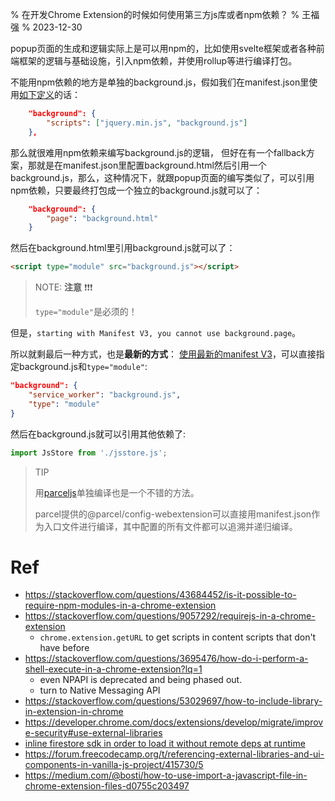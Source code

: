 % 在开发Chrome Extension的时候如何使用第三方js库或者npm依赖？
% 王福强
% 2023-12-30


popup页面的生成和逻辑实际上是可以用npm的，比如使用svelte框架或者各种前端框架的逻辑与基础设施，引入npm依赖，并使用rollup等进行编译打包。

不能用npm依赖的地方是单独的background.js，假如我们在manifest.json里使用[如下定义](https://developer.chrome.com/docs/extensions/develop/migrate/improve-security#use-external-libraries)的话：

```json
    "background": {
        "scripts": ["jquery.min.js", "background.js"]
    },
```

那么就很难用npm依赖来编写background.js的逻辑， 但好在有一个fallback方案，那就是在manifest.json里配置background.html然后引用一个background.js，那么，这种情况下，就跟popup页面的编写类似了，可以引用npm依赖，只要最终打包成一个独立的background.js就可以了： 

```json
    "background": {
        "page": "background.html"
    }
```

然后在background.html里引用background.js就可以了：

```html
<script type="module" src="background.js"></script>
```

> NOTE: **注意** ❗❗❗
> 
> `type="module"`是必须的！


但是，`starting with Manifest V3, you cannot use background.page`。

所以就剩最后一种方式，也是**最新的方式**： [使用最新的manifest V3](https://developer.chrome.com/docs/extensions/develop/migrate/improve-security#bundle-third-party)，可以直接指定background.js和`type="module"`: 

```json
"background": {
    "service_worker": "background.js",
    "type": "module"
}
```

然后在background.js就可以引用其他依赖了:

```js
import JsStore from './jsstore.js';
```


> TIP
>
> 用[parceljs](https://parceljs.org/)单独编译也是一个不错的方法。
> 
> parcel提供的@parcel/config-webextension可以直接用manifest.json作为入口文件进行编译，其中配置的所有文件都可以追溯并递归编译。





# Ref 

- https://stackoverflow.com/questions/43684452/is-it-possible-to-require-npm-modules-in-a-chrome-extension
- https://stackoverflow.com/questions/9057292/requirejs-in-a-chrome-extension
  - `chrome.extension.getURL` to get scripts in content scripts that don't have before
- https://stackoverflow.com/questions/3695476/how-do-i-perform-a-shell-execute-in-a-chrome-extension?lq=1
    -  even NPAPI is deprecated and being phased out.
    -  turn to Native Messaging API
- https://stackoverflow.com/questions/53029697/how-to-include-library-in-extension-in-chrome
- https://developer.chrome.com/docs/extensions/develop/migrate/improve-security#use-external-libraries
- [inline firestore sdk in order to load it without remote deps at runtime](https://gist.github.com/patrickkettner/8c1a91b1b8f9502b3b67d874e7024a7b)
- https://forum.freecodecamp.org/t/referencing-external-libraries-and-ui-components-in-vanilla-js-project/415730/5
- https://medium.com/@bosti/how-to-use-import-a-javascript-file-in-chrome-extension-files-d0755c203497


